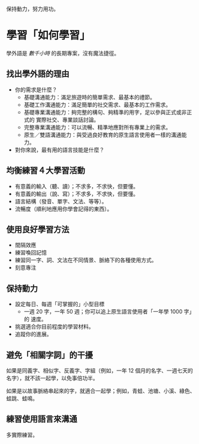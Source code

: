 保持動力，努力用功。

# 學習「如何學習」

學外語是 *數千小時* 的長期專案，沒有魔法捷徑。

##  找出學外語的理由

* 你的需求是什麼？
  * 基礎溝通能力：滿足旅遊時的簡單需求、最基本的禮節。
  * 基礎工作溝通能力：滿足簡單的社交需求、最基本的工作需求。
  * 基礎專業溝通能力：夠完整的構句、夠精準的用字，足以參與正式或非正式的
    實際社交、專業談話討論。
  * 完整專業溝通能力：可以流暢、精準地應對所有專業上的需求。
  * 原生／雙語溝通能力：與受過良好教育的原生語言使用者一樣的溝通能力。
* 對你來說，最有用的語言技能是什麼？

##  均衡練習４大學習活動

* 有意義的輸入（聽、讀）；不求多，不求快，但要懂。
* 有意義的輸出（說、寫）；不求多，不求快，但要懂。
* 語言結構（發音、單字、文法、等等）。
* 流暢度（順利地應用你學會記得的東西）。

##  使用良好學習方法

* 間隔效應
* 練習喚回記憶
* 練習同一字、詞、文法在不同情景、脈絡下的各種使用方式。
* 刻意專注

##  保持動力

* 設定每日、每週「可掌握的」小型目標
  * 一週 20 字，一年 50 週；你可以追上原生語言使用者「一年學 1000 字」的
    速度。
* 挑選適合你目前程度的學習材料。
* 追蹤你的進展。

##  避免「相關字詞」的干擾

如果是同義字、相似字、反義字、字組（例如，一年 12 個月的名字、一週七天的
名字），就不該一起學，以免事倍功半。

如果是以故事脈絡串起來的字，就適合一起學；例如，青蛙、池塘、小溪、綠色、
蛙跳、蛙鳴。

##  練習使用語言來溝通

多實際練習。
